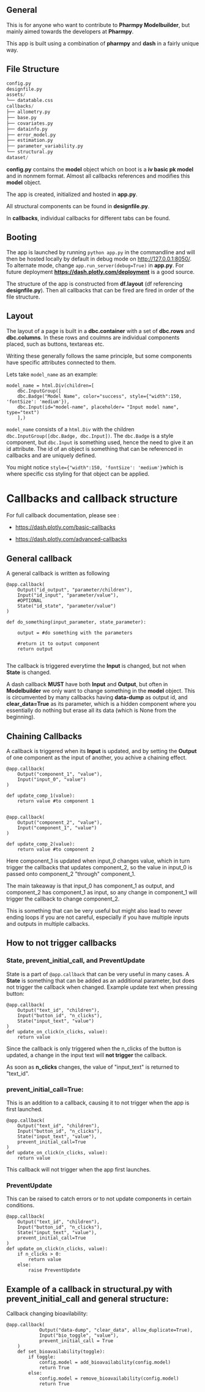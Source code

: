## General
This is for anyone who want to contribute to **Pharmpy Modelbuilder**, but mainly aimed towards the developers at **Pharmpy**.

This app is built using a combination of **pharmpy** and **dash** in a fairly unique way. 

## File Structure

```app.py
config.py
designfile.py
assets/
└── datatable.css
callbacks/
├── allometry.py
├── base.py
├── covariates.py
├── datainfo.py
├── error_model.py
├── estimation.py
├── parameter_variability.py
└── structural.py
dataset/
```
**config.py** contains the **model** object which on boot is a **iv basic pk model** and in nonmem format. 
Almost all callbacks references and modifies this **model** object. 

The app is created, initialized and hosted in **app.py**. 

All structural components can be found in **designfile.py**.

In **callbacks**, individual callbacks for different tabs can be found. 

## Booting
The app is launched by running
 ```python app.py``` in the commandline and will then be hosted locally by default in debug mode on http://127.0.0.1:8050/.
To alternate mode, change ```app.run_server(debug=True)``` in **app.py**.
For future deployment **https://dash.plotly.com/deployment** is a good source. 

The structure of the app is constructed from **df.layout** (df referencing **designfile.py**). 
Then all callbacks that can be fired are fired in order of the file structure. 
## Layout
The layout of a page is built in a **dbc.container** with a set of **dbc.rows** and **dbc.columns**. 
In these rows and coulmns are individual components placed, such as buttons, textareas etc. 

Writing these generally follows the same principle, but some components have specific attributes connected to them. 

Lets take ``model_name`` as an example:
```
model_name = html.Div(children=[
    dbc.InputGroup([
    dbc.Badge("Model Name", color="success", style={"width":150, 'fontSize': 'medium'}),
    dbc.Input(id="model-name", placeholder= "Input model name", type="text")
    ],)
```
``model_name`` consists of a ``html.Div`` with the children ``dbc.InputGroup([dbc.Badge, dbc.Input])``.
The ``dbc.Badge`` is a style component, but ``dbc.Input`` is something used, hence the need to give it an id attribute. 
The id of an object is something that can be referenced in callbacks and are uniquely defined. 

You might notice ```style={"width":150, 'fontSize': 'medium'}```which is where specific css styling for that object can be applied. 

# Callbacks and callback structure
For full callback documentation, please see
:

-   https://dash.plotly.com/basic-callbacks 

-   https://dash.plotly.com/advanced-callbacks
## General callback
A general callback is written as following
```
@app.callback(
    Output("id_output", "parameter/children"),
    Input("id_input", "parameter/value"),
    #OPTIONAL
    State("id_state", "parameter/value")
)

def do_something(input_parameter, state_parameter):

    output = #do something with the parameters

    #return it to output component
    return output
    
```
The callback is triggered everytime the **Input** is changed, but not when **State** is changed. 

A dash callback **MUST** have both **Input** and **Output**, but often in **Modelbuilder** we only want to change something in the **model** object. This is circumvented by many callbacks having **data-dump** as output id, and **clear_data=True** as its parameter, which is a hidden component where you essentially do nothing but erase all its data (which is None from the beginning). 

## Chaining Callbacks

A callback is triggered when its **Input** is updated, and by setting the **Output** of one component as the input of another, you achive a chaining effect. 

```
@app.callback(
    Output("component_1", "value"),
    Input("input_0", "value")
)

def update_comp_1(value):
    return value #to component 1


@app.callback(
    Output("component_2", "value"),
    Input("component_1", "value")
)

def update_comp_2(value):
    return value #to component 2 
```

Here component_1 is updated when input_0 changes value, which in turn trigger the callbacks that updates component_2, so the value in input_0 is passed onto component_2 "through" component_1. 

The main takeaway is that input_0 has component_1 as output, and component_2 has component_1 as input, so any change in component_1 will trigger the callback to change component_2.

This is something that can be very useful but might also lead to never ending loops if you are not careful, especially if you have multiple inputs and outputs in multiple calbacks. 

## How to not trigger callbacks
### State, prevent_initial_call, and PreventUpdate
State is a part of ```@app.callback``` that can be very useful in many cases. 
A **State** is something that can be added as an additional parameter, but does not trigger the callback when changed.
Example update text when pressing button:
```
@app.callback(
    Output("text_id", "children"),
    Input("button_id", "n_clicks"),
    State("input_text", "value")
)
def update_on_click(n_clicks, value):
    return value
```
Since the callback is only triggered when the n_clicks of the button is updated, a change in the input text will **not trigger** the callback.

As soon as **n_clicks** changes, the value of "input_text" is returned to "text_id". 

### prevent_initial_call=True:
This is an addition to a callback, causing it to not trigger when the app is first launched. 
```
@app.callback(
    Output("text_id", "children"),
    Input("button_id", "n_clicks"),
    State("input_text", "value"),
    prevent_initial_call=True
)
def update_on_click(n_clicks, value):
    return value
```
This callback will not trigger when the app first launches. 

### PreventUpdate
This can be raised to catch errors or to not update components in certain conditions.
```
@app.callback(
    Output("text_id", "children"),
    Input("button_id", "n_clicks"),
    State("input_text", "value"),
    prevent_initial_call=True
)
def update_on_click(n_clicks, value):
    if n_clicks > 0:
        return value
    else:
        raise PreventUpdate
```

## Example of a callback in structural.py with prevent_initial_call and general structure:

Callback changing bioavilability:
```
@app.callback(
            Output("data-dump", "clear_data", allow_duplicate=True),
            Input("bio_toggle", "value"),
            prevent_initial_call = True
    )
    def set_bioavailability(toggle):
        if toggle:
            config.model = add_bioavailability(config.model)
            return True
        else:
            config.model = remove_bioavailability(config.model)
            return True
```
